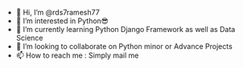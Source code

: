 - 👋 Hi, I’m @rds7ramesh77
- 👀 I’m interested in Python😎
- 🌱 I’m currently learning Python Django Framework as well as Data Science
- 💞️ I’m looking to collaborate on Python minor or Advance Projects
- 📫 How to reach me : Simply mail me

<!---
rds7ramesh77/rds7ramesh77 is a ✨ special ✨ repository because its `README.md` (this file) appears on your GitHub profile.
You can click the Preview link to take a look at your changes.
--->
